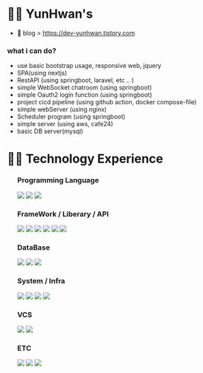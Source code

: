#  👨‍💼 YunHwan's
 - 📄 blog > https://dev-yunhwan.tistory.com
 ### what i can do?
 - use basic bootstrap usage, responsive web, jquery
 - SPA(using nextjs)
 - RestAPI (using springboot, laravel, etc .. )
 - simple WebSocket chatroom (using springboot)
 - simple Oauth2 login function (using springboot)
 - project cicd pipeline (using github action, docker compose-file)
 - simple webServer (using nginx)
 - Scheduler program (using springboot)
 - simple server (using aws, cafe24)
 - basic DB server(mysql)
#   👨‍🔧 Technology Experience   
<ul>
 
 ### Programming Language 
 <div>
  <img src="https://img.shields.io/badge/java-FF6600?style=for-the-badge&logo=coffeescript&logoColor=white">
  <img src="https://img.shields.io/badge/javascript-666666?style=for-the-badge&logo=javascript&logoColor=%23F7DF1E"/>
  <img src="https://img.shields.io/badge/php-777BB4?style=for-the-badge&logo=php&logoColor=white">
 </div>

 ### FrameWork / Liberary / API
 <div>
  <img src="https://img.shields.io/badge/bootstrap-7952B3?style=for-the-badge&logo=bootstrap&logoColor=white">
  <img src="https://img.shields.io/badge/react-696969?style=for-the-badge&logo=react&logoColor=61DAFB">
  <img src="https://img.shields.io/badge/next-333333?style=for-the-badge&logo=nextdotjs&logoColor=white">
  <img src="https://img.shields.io/badge/spring-236DB33F?style=for-the-badge&logo=spring&logoColor=white">
  <img src="https://img.shields.io/badge/spring_boot-6DB33F?style=for-the-badge&logo=springboot&logoColor=white">
  <img src="https://img.shields.io/badge/JPA-6DB33F?style=for-the-badge&logo=java&logoColor=white">
 </div>

 ### DataBase
 <div>
  <img src="https://img.shields.io/badge/mysql-4479A1?style=for-the-badge&logo=mysql&logoColor=white">
  <img src="https://img.shields.io/badge/Maria-003545?style=for-the-badge&logo=mariadb&logoColor=white">
  <img src="https://img.shields.io/badge/mongo-47A248?style=for-the-badge&logo=mongodb&logoColor=white">
 </div>

 ### System / Infra
 <div> 
  <img src="https://img.shields.io/badge/ubuntu-E95420?style=for-the-badge&logo=ubuntu&logoColor=white"/>
  <img src="https://img.shields.io/badge/aws_ec2-FF9900?style=for-the-badge&logo=amazonec2&logoColor=white"/>
  <img src="https://img.shields.io/badge/aws_rds-527FFF?style=for-the-badge&logo=amazonrds&logoColor=white"/>
  <img src="https://img.shields.io/badge/docker-2496ED?style=for-the-badge&logo=docker&logoColor=white"/>
 </div>

 ### VCS
 <div>
  <img src="https://img.shields.io/badge/subversion-809CC9?style=for-the-badge&logo=subversion&logoColor=white"/>
  <img src="https://img.shields.io/badge/git-F05032?style=for-the-badge&logo=git&logoColor=white"/>
 </div>

 ### ETC
 <div>
  <img src="https://img.shields.io/badge/html5-E34F26?style=for-the-badge&logo=html5&logoColor=white"/>
  <img src="https://img.shields.io/badge/css-1572B6?style=for-the-badge&logo=css3&logoColor=white"/>
  <img src="https://img.shields.io/badge/jsp-F2712B?style=for-the-badge&logo=serverfault&logoColor=white"/>
 </div>
</ul>


